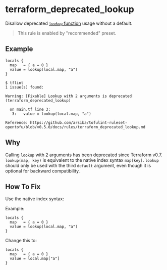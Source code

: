 # terraform_deprecated_lookup

Disallow deprecated [`lookup` function](https://developer.hashicorp.com/terraform/language/functions/lookup) usage without a default.

> This rule is enabled by "recommended" preset.

## Example

```hcl
locals {
  map   = { a = 0 }
  value = lookup(local.map, "a")
}
```

```
$ tflint
1 issue(s) found:

Warning: [Fixable] Lookup with 2 arguments is deprecated (terraform_deprecated_lookup)

  on main.tf line 3:
   3:   value = lookup(local.map, "a")

Reference: https://github.com/arsiba/tofulint-ruleset-opentofu/blob/v0.5.0/docs/rules/terraform_deprecated_lookup.md
```

## Why

Calling [`lookup`](https://developer.hashicorp.com/terraform/language/functions/lookup) with 2 arguments has been deprecated since Terraform v0.7. `lookup(map, key)` is equivalent to the native index syntax `map[key]`. `lookup` should only be used with the third `default` argument, even though it is optional for backward compatibility. 

## How To Fix

Use the native index syntax:

Example:

```hcl
locals {
  map   = { a = 0 }
  value = lookup(local.map, "a")
}
```

Change this to: 

```hcl
locals {
  map   = { a = 0 }
  value = local.map["a"]
}
```
